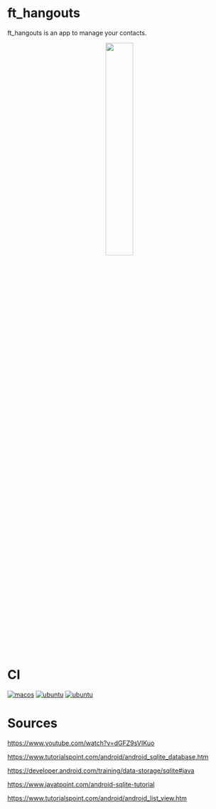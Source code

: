 # ft_hangouts

ft_hangouts is an app to manage your contacts.

<p align="center">
<img src="https://www.marineterrein.nl/wp-content/uploads/2019/09/highres_482360765-830x466.jpeg"  width=35% height=35%>
</p>

# CI

[![macos](https://github.com/harou24/ft_hangouts/workflows/MacOs/badge.svg)](https://github.com/harou24/ft_hangouts/actions?workflow=MacOS)
[![ubuntu](https://github.com/harou24/ft_hangouts/workflows/ubuntu/badge.svg)](https://github.com/harou24/ft_hangouts/actions?workflow=ubuntu)
[![ubuntu](https://github.com/harou24/ft_hangouts/workflows/windows/badge.svg)](https://github.com/harou24/ft_hangouts/actions?workflow=windows)

# Sources

https://www.youtube.com/watch?v=dGFZ9sVIKuo

https://www.tutorialspoint.com/android/android_sqlite_database.htm

https://developer.android.com/training/data-storage/sqlite#java

https://www.javatpoint.com/android-sqlite-tutorial

https://www.tutorialspoint.com/android/android_list_view.htm
